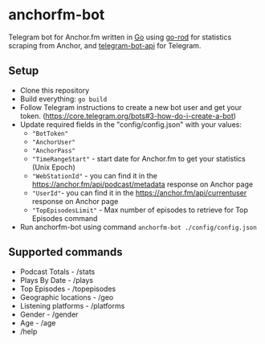 # anchorfm-bot
Telegram bot for Anchor.fm written in [Go](https://golang.org) using [go-rod](https://github.com/go-rod/rod) for statistics scraping from Anchor, and [telegram-bot-api](https://github.com/go-telegram-bot-api/telegram-bot-api) for Telegram.


## Setup
- Clone this repository
- Build everything: `go build`
- Follow Telegram instructions to create a new bot user and get your token. (https://core.telegram.org/bots#3-how-do-i-create-a-bot)
- Update required fields in the "config/config.json" with your values:
    - `"BotToken"` 
    - `"AnchorUser"`
    - `"AnchorPass"`
    - `"TimeRangeStart"` - start date for Anchor.fm to get your statistics (Unix Epoch)
    - `"WebStationId"` - you can find it in the https://anchor.fm/api/podcast/metadata response on Anchor page
    - `"UserId"`- you can find it in the https://anchor.fm/api/currentuser response on Anchor page
    - `"TopEpisodesLimit"` - Max number of episodes to retrieve for Top Episodes command 
- Run anchorfm-bot using command `anchorfm-bot ./config/config.json`

## Supported commands

- Podcast Totals - /stats 
- Plays By Date - /plays 
- Top Episodes - /topepisodes 
- Geographic locations - /geo 
- Listening platforms - /platforms 
- Gender - /gender 
- Age - /age
- /help
